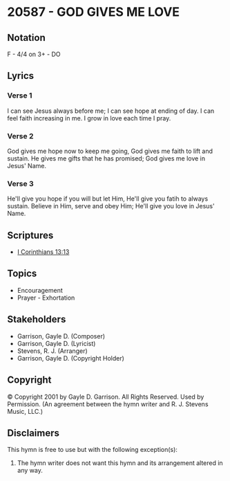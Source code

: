 # 20587 - GOD GIVES ME LOVE

## Notation

F - 4/4 on 3+ - DO

## Lyrics

### Verse 1

I can see Jesus always before me; I can see hope at ending of day. I can feel faith increasing in me. I grow in love each time I pray.

### Verse 2

God gives me hope now to keep me going, God gives me faith to lift and sustain. He gives me gifts that he has promised; God gives me love in Jesus' Name.

### Verse 3

He'll give you hope if you will but let Him, He'll give you fatih to always sustain. Believe in Him, serve and obey Him; He'll give you love in Jesus' Name.


## Scriptures

- [I Corinthians 13:13](https://www.biblegateway.com/passage/?search=I%20Corinthians%2013%3A13)

## Topics

- Encouragement
- Prayer - Exhortation

## Stakeholders

- Garrison, Gayle D. (Composer)
- Garrison, Gayle D. (Lyricist)
- Stevens, R. J. (Arranger)
- Garrison, Gayle D. (Copyright Holder)

## Copyright

© Copyright 2001 by Gayle D. Garrison. All Rights Reserved. Used by Permission.
(An agreement between the hymn writer and R. J. Stevens Music, LLC.)

## Disclaimers

This hymn is free to use but with the following exception(s):
1. The hymn writer does not want this hymn and its arrangement altered in any way.

